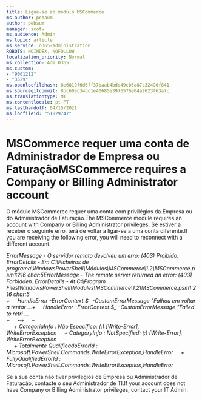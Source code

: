 ```yaml
---
title: Ligue-se ao módulo MSCommerce
ms.author: pebaum
author: pebaum
manager: scotv
ms.audience: Admin
ms.topic: article
ms.service: o365-administration
ROBOTS: NOINDEX, NOFOLLOW
localization_priority: Normal
ms.collection: Adm_O365
ms.custom:
- "9001212"
- "3529"
ms.openlocfilehash: 8e6819f6d6ff37baab4bdd49cb5a87c32490f841
ms.sourcegitcommit: 8bc60ec34bc1e40685e3976576e04a2623f63a7c
ms.translationtype: MT
ms.contentlocale: pt-PT
ms.lasthandoff: 04/15/2021
ms.locfileid: "51829747"
---
```

# <a name="mscommerce-requires-a-company-or-billing-administrator-account"></a><span data-ttu-id="b61cd-102">MSCommerce requer uma conta de Administrador de Empresa ou Faturação</span><span class="sxs-lookup"><span data-stu-id="b61cd-102">MSCommerce requires a Company or Billing Administrator account</span></span>

<span data-ttu-id="b61cd-103">O módulo MSCommerce requer uma conta com privilégios da Empresa ou do Administrador de Faturação.</span><span class="sxs-lookup"><span data-stu-id="b61cd-103">The MSCommerce module requires an account with Company or Billing Administrator privileges.</span></span> <span data-ttu-id="b61cd-104">Se estiver a receber o seguinte erro, terá de voltar a ligar-se a uma conta diferente.</span><span class="sxs-lookup"><span data-stu-id="b61cd-104">If you are receiving the following error, you will need to reconnect with a different account.</span></span>

<span data-ttu-id="b61cd-105">*ErrorMessage - O servidor remoto devolveu um erro: (403) Proibido. ErrorDetails - Em C:\Ficheiros de programa\WindowsPowerShell\Módulos\MSCommerce\1.2\MSCommerce.psm1:216 char:5*</span><span class="sxs-lookup"><span data-stu-id="b61cd-105">*ErrorMessage - The remote server returned an error: (403) Forbidden. ErrorDetails - At C:\Program Files\WindowsPowerShell\Modules\MSCommerce\1.2\MSCommerce.psm1:216 char:5*</span></span><br>
<span data-ttu-id="b61cd-106">*+&nbsp;&nbsp;&nbsp;&nbsp;&nbsp;HandleError -ErrorContext $_ -CustomErrorMessage "Falhou em voltar a tentar ...*</span><span class="sxs-lookup"><span data-stu-id="b61cd-106">*+&nbsp;&nbsp;&nbsp;&nbsp;&nbsp;HandleError -ErrorContext $_ -CustomErrorMessage "Failed to retri ...*</span></span><br>
<span data-ttu-id="b61cd-107">\+&nbsp;&nbsp;&nbsp;&nbsp;&nbsp;~~~~~~~~~~~~~~~~~~~~~~~~~~~~~~~~~~~~~~~~~~~~~~~~~~~~~~~~~~~~~~~~~</span><span class="sxs-lookup"><span data-stu-id="b61cd-107">\+&nbsp;&nbsp;&nbsp;&nbsp;&nbsp;~~~~~~~~~~~~~~~~~~~~~~~~~~~~~~~~~~~~~~~~~~~~~~~~~~~~~~~~~~~~~~~~~</span></span><br>
<span data-ttu-id="b61cd-108">&nbsp;&nbsp;&nbsp;&nbsp;&nbsp;*+ CategoriaInfo : Não Específico: (:) [Write-Error], WriteErrorException*</span><span class="sxs-lookup"><span data-stu-id="b61cd-108">&nbsp;&nbsp;&nbsp;&nbsp;&nbsp;*+ CategoryInfo          : NotSpecified: (:) [Write-Error], WriteErrorException*</span></span><br>
<span data-ttu-id="b61cd-109">&nbsp;&nbsp;&nbsp;&nbsp;&nbsp;*+ Totalmente QualificadoErrorId : Microsoft.PowerShell.Commands.WriteErrorException,HandleError*</span><span class="sxs-lookup"><span data-stu-id="b61cd-109">&nbsp;&nbsp;&nbsp;&nbsp;&nbsp;*+ FullyQualifiedErrorId : Microsoft.PowerShell.Commands.WriteErrorException,HandleError*</span></span>

<span data-ttu-id="b61cd-110">Se a sua conta não tiver privilégios de Empresa ou Administrador de Faturação, contacte o seu Administrador de TI.</span><span class="sxs-lookup"><span data-stu-id="b61cd-110">If your account does not have Company or Billing Administrator privileges, contact your IT Admin.</span></span>
